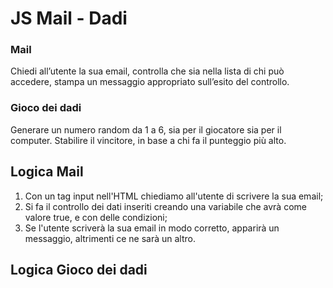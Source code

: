 JS Mail - Dadi
===
### Mail
Chiedi all’utente la sua email,
controlla che sia nella lista di chi può accedere,
stampa un messaggio appropriato sull’esito del controllo.

### Gioco dei dadi
Generare un numero random da 1 a 6, sia per il giocatore sia per il computer.
Stabilire il vincitore, in base a chi fa il punteggio più alto.

## Logica Mail
1. Con un tag input nell'HTML chiediamo all'utente di scrivere la sua email;
2. Si fa il controllo dei dati inseriti creando una variabile che avrà come valore true, e con delle condizioni;
3. Se l'utente scriverà la sua email in modo corretto, apparirà un messaggio, altrimenti ce ne sarà un altro.



## Logica Gioco dei dadi

